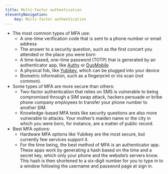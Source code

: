 ```yaml
---
title: Multi-factor authentication
eleventyNavigation:
	key: Multi-factor authentication
---
```


- The most common types of MFA use:
  - A one-time verification code that is sent to a phone number or email address
  - The answer to a security question, such as the first concert you attended or the place you were born
  - A time-based, one-time password (TOTP) that is generated by an authenticator app, like [Authy](https://authy.com/) or [DuoMobile](https://play.google.com/store/apps/details?id=com.duosecurity.duomobile&hl=en_US)
  - A physical fob, like [Yubikey](https://www.yubico.com/), which can be plugged into your device
  - Biometric information, such as a fingerprint or iris scan (not common).
- Some types of MFA are more secure than others:
  - Two-factor authentication that relies on SMS is vulnerable to being compromised through a SIM swap attack, hackers persuade or bribe phone company employees to transfer your phone number to another SIM.
  - Knowledge-based MFA tests like security questions are also more vulnerable to attacks. Your mother’s maiden name or the city in which you were born, for instance, are a matter of public record.
- Best MFA options:
  - Hardware MFA options like Yubikey are the most secure, but currently few services support it.
  - For the time being, the best method of MFA is an authenticator app. These apps work by generating a hash based on the time and a secret key, which only your phone and the website’s servers know. This hash is then shortened to a six-digit number for you to type in to a window following the username and password page at sign in.
